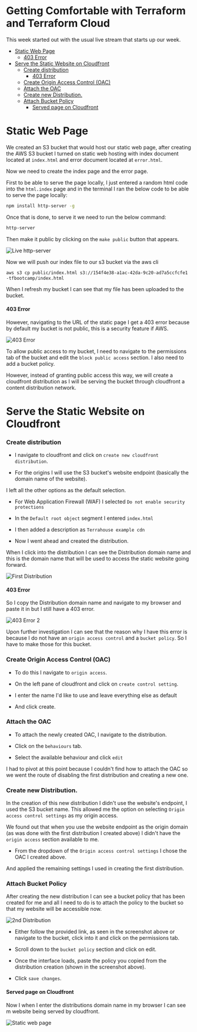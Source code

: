 # Getting Comfortable with Terraform and Terraform Cloud

This week started out with the usual live stream that starts up our week.

- [Static Web Page](#static-web-page)
  - [403 Error](#403-error)
- [Serve the Static Website on Cloudfront](#serve-the-static-website-on-cloudfront)
    + [Create distribution](#create-distribution)
      - [403 Error](#403-error-1)
    + [Create Origin Access Control (OAC)](#create-origin-access-control-oac)
    + [Attach the OAC](#attach-the-oac)
    + [Create new Distribution.](#create-new-distribution)
    + [Attach Bucket Policy](#attach-bucket-policy)
      - [Served page on Cloudfront](#served-page-on-cloudfront)

# Static Web Page

We created an S3 bucket that would host our static web page, after creating the AWS S3 bucket I turned on static web hosting with index document located at `index.html` and error document located at `error.html`.

Now we need to create the index page and the error page.

First to be able to serve the page locally, I just entered a random html code into the `html.index` page and in the terminal I ran the below code to be able to serve the page locally:

```sh
npm install http-server -g
```

Once that is done, to serve it we need to run the below command:

```sh
http-server
```

Then make it public by clicking on the `make public` button that appears.

![Live http-server](https://github.com/ChigozieCO/terraform-beginner-bootcamp-2023/assets/107365067/c74bac5b-3eb0-4113-b469-cca5b8d86b77)

Now we will push our index file to our s3 bucket via the aws cli

```sh
aws s3 cp public/index.html s3://154f4e38-a1ac-42da-9c20-ad7a5ccfcfe1
-tfbootcamp/index.html
```

When I refresh my bucket I can see that my file has been uploaded to the bucket.

#### 403 Error

However, navigating to the URL of the static page I get a 403 error because by default my bucket is not public, this is a security feature if AWS.

![403 Error](https://github.com/ChigozieCO/terraform-beginner-bootcamp-2023/assets/107365067/db93b2a7-3c30-4ad8-9060-d2a3c0576fd6)

To allow public access to my bucket, I need to navigate to the permissions tab of the bucket and edit the `block public access` section. I also need to add a bucket policy.

However, instead of granting public access this way, we will create a cloudfront distribution as I will be serving the bucket through cloudfront a content distribution network.

# Serve the Static Website on Cloudfront

### Create distribution

- I navigate to cloudfront and click on `create new cloudfront distribution`.

- For the origins I will use the S3 bucket's website endpoint (basically the domain name of the website).

I left all the other options as the default selection.

- For Web Application Firewall (WAF) I selected `Do not enable security protections`

- In the `Default root object` segment I entered `index.html`

- I then added a description as `Terrahouse example cdn`

- Now I went ahead and created the distribution.

When I click into the distribution I can see the Distribution domain name and this is the domain name that will be used to access the static website going forward.

![First Distribution](https://github.com/ChigozieCO/terraform-beginner-bootcamp-2023/assets/107365067/930c9060-7b0f-44a2-a14b-89142698c23d)

#### 403 Error

So I copy the Distribution domain name and navigate to my browser and paste it in but I still have a 403 error.

![403 Error 2](https://github.com/ChigozieCO/terraform-beginner-bootcamp-2023/assets/107365067/3ea966bc-be4e-4b2d-a4cc-7fe1e751b584)

Upon further investigation I can see that the reason why I have this error is because I do not have an `origin access control` and a `bucket policy`. So I have to make those for this bucket.

### Create Origin Access Control (OAC)

- To do this I navigate to `origin access`.

- On the left pane of cloudfront and click on `create control setting`. 

- I enter the name I'd like to use and leave everything else as default 

- And click create.

### Attach the OAC

- To attach the newly created OAC, I navigate to the distribution.

- Click on the `behaviours` tab.

- Select the available behaviour and click `edit`

I had to pivot at this point because I couldn't find how to attach the OAC so we went the route of disabling the first distribution and creating a new one.

### Create new Distribution.

In the creation of this new distribution I didn't use the website's endpoint, I used the S3 bucket name. This allowed me the option on selecting `Origin access control settings` as my origin access.

We found out that when you use the website endpoint as the origin domain (as was done with the first distribution I created above) I didn't have the `origin access` section available to me.

- From the dropdown of the `Origin access control settings` I chose the OAC I created above.

And applied the remaining settings I used in creating the first distribution.

### Attach Bucket Policy

After creating the new distribution I can see a bucket policy that has been created for me and all I need to do is to attach the policy to the bucket so that my website will be accessible now.

![2nd Distribution](https://github.com/ChigozieCO/terraform-beginner-bootcamp-2023/assets/107365067/363d853a-2b8d-4965-b98b-59f885db3302)

- Either follow the provided link, as seen in the screenshot above or navigate to the bucket, click into it and click on the permissions tab.

- Scroll down to the `bucket policy` section and click on edit.

- Once the interface loads, paste the policy you copied from the distribution creation (shown in the screenshot above).

- Click `save changes`.

#### Served page on Cloudfront

Now I when I enter the distributions domain name in my browser I can see m website being served by cloudfront.

![Static web page](https://github.com/ChigozieCO/terraform-beginner-bootcamp-2023/assets/107365067/cb25c20e-f15e-4ba5-a90c-4e3dd2175e5e)
